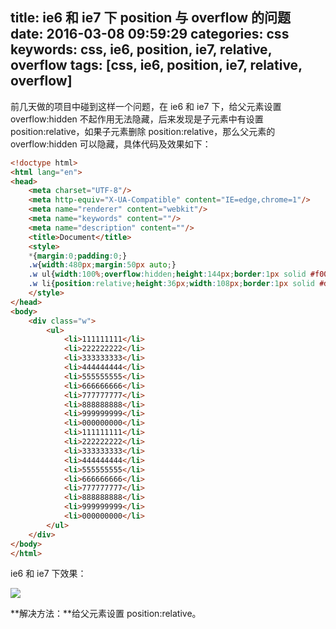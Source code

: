 title: ie6 和 ie7 下 position 与 overflow 的问题
date: 2016-03-08 09:59:29
categories: css
keywords: css, ie6, position, ie7, relative, overflow
tags: [css, ie6, position, ie7, relative, overflow]
---

前几天做的项目中碰到这样一个问题，在 ie6 和 ie7 下，给父元素设置 overflow:hidden 不起作用无法隐藏，后来发现是子元素中有设置 position:relative，如果子元素删除 position:relative，那么父元素的 overflow:hidden 可以隐藏，具体代码及效果如下：
<!--more-->

``` html
<!doctype html>
<html lang="en">
<head>
    <meta charset="UTF-8"/>
    <meta http-equiv="X-UA-Compatible" content="IE=edge,chrome=1"/>
    <meta name="renderer" content="webkit"/>
    <meta name="keywords" content=""/>
    <meta name="description" content=""/>
    <title>Document</title>
    <style>
    *{margin:0;padding:0;}
    .w{width:480px;margin:50px auto;}
    .w ul{width:100%;overflow:hidden;height:144px;border:1px solid #f00;}
    .w li{position:relative;height:36px;width:108px;border:1px solid #d1d1d1;line-height:36px;text-align:center;float:left;display:inline;margin:0 10px 10px 0;}
    </style>
</head>
<body>
    <div class="w">
        <ul>
            <li>111111111</li>
            <li>222222222</li>
            <li>333333333</li>
            <li>444444444</li>
            <li>555555555</li>
            <li>666666666</li>
            <li>777777777</li>
            <li>888888888</li>
            <li>999999999</li>
            <li>000000000</li>
            <li>111111111</li>
            <li>222222222</li>
            <li>333333333</li>
            <li>444444444</li>
            <li>555555555</li>
            <li>666666666</li>
            <li>777777777</li>
            <li>888888888</li>
            <li>999999999</li>
            <li>000000000</li>
        </ul>
    </div>
</body>
</html>
```

ie6 和 ie7 下效果：

![](http://7xn4vv.com1.z0.glb.clouddn.com/static/upload/2016/03/1.png)

**解决方法：**给父元素设置 position:relative。